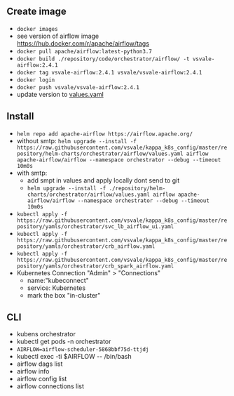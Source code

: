 ## Create image
- `docker images`
- see version of airflow image https://hub.docker.com/r/apache/airflow/tags
- `docker pull apache/airflow:latest-python3.7`
- `docker build ./repository/code/orchestrator/airflow/ -t vsvale-airflow:2.4.1`
- `docker tag vsvale-airflow:2.4.1 vsvale/vsvale-airflow:2.4.1`
- `docker login`
- `docker push vsvale/vsvale-airflow:2.4.1`
- update version to [values.yaml](../../repository/helm-charts/orchestrator/airflow/values.yaml)

## Install

- `helm repo add apache-airflow https://airflow.apache.org/`
- without smtp: `helm upgrade --install -f https://raw.githubusercontent.com/vsvale/kappa_k8s_config/master/repository/helm-charts/orchestrator/airflow/values.yaml airflow apache-airflow/airflow --namespace orchestrator --debug --timeout 10m0s`
- with smtp:
    -  add smpt in values and apply locally dont send to git
    - `helm upgrade --install -f ./repository/helm-charts/orchestrator/airflow/values.yaml airflow apache-airflow/airflow --namespace orchestrator --debug --timeout 10m0s`
- `kubectl apply -f https://raw.githubusercontent.com/vsvale/kappa_k8s_config/master/repository/yamls/orchestrator/svc_lb_airflow_ui.yaml`
- `kubectl apply -f https://raw.githubusercontent.com/vsvale/kappa_k8s_config/master/repository/yamls/orchestrator/crb_airflow.yaml`
- `kubectl apply -f https://raw.githubusercontent.com/vsvale/kappa_k8s_config/master/repository/yamls/orchestrator/crb_spark_airflow.yaml`
- Kubernetes Connection "Admin" > "Connections"
    - name:"kubeconnect"
    - service: Kubernetes
    - mark the box "in-cluster"

## CLI
- kubens orchestrator
- kubectl get pods -n orchestrator
- `AIRFLOW=airflow-scheduler-5868bbf75d-ttjdj`
- kubectl exec -ti $AIRFLOW -- /bin/bash
- airflow dags list
- airflow info
- airflow config list
- airflow connections list
